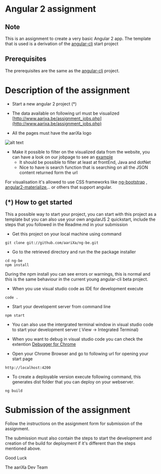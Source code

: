 # Angular 2 assignment

## Note
This is an assignment to create a very basic Angular 2 app. The template that is used is a derivation of the [angular-cli](https://github.com/angular/angular-cli) start project 

## Prerequisites
The prerequisites are the same as the [angular-cli](https://github.com/angular/angular-cli) project.  

# Description of the assignment

* Start a new angular 2 project (*)

* The data available on following url must be visualized
  [http://www.aarixa.be/assignment_jobs.php](http://www.aarixa.be/assignment_jobs.php)
  
* All the pages must have the aariXa logo

![alt text](http://www.aarixa.be/wp-content/uploads/2016/05/aariXa.png "Logo aariXa")


* Make it possible to filter on the visualized data from the website, you can have a look on our jobpage to see an [example](http://www.aarixa.be/jobs/)
  * It should be possible to filter at least at frontEnd, Java and dotNet
  * Nice to have is search function that is searching on all the JSON content returned form the url

For visualisation it's allowed to use CSS frameworks like [ng-bootstrap](https://github.com/ng-bootstrap/ng-bootstrap) , [angular2-materialize](https://www.npmjs.com/package/angular2-materialize),.. or others that support angular.


## (*) How to get started 
This a possible way to start your project, you can start with this project as a template but you can also use your own angularJS 2 quickstart, include the steps that you followed in the Readme.md in your submission

* Get this project on your local machine using command
``` dos
git clone git://github.com/aariXa/ng-be.git
```

* Go to the retrieved directory and run the the package installer
``` dos
cd ng-be
npm install
```
During the npm install you can see errors or warnings, this is normal and this is the same behaviour in the current young angular-cli beta project.


* When you use visual studio code as IDE for development execute
``` dos
code .
```

* Start your developemt server from command line
``` dos
npm start
```

* You can also use the intergrated terminal window in visual studio code to start your development server ( View -> Integrated Terminal)
* When you want to debug in visual studio code you can check the extention [Debugger for Chrome](https://code.visualstudio.com/blogs/2016/02/23/introducing-chrome-debugger-for-vs-code)

* Open your Chrome Browser and go to following url for opening your start page 
``` dos
http://localhost:4200
```

* To create a deployable version execute following command, this generates dist folder that you can deploy on your webserver.
``` dos
ng build
```

# Submission of the assignment
Follow the instructions on the assignment form for submission of the assignment.

The submission must also contain the steps to start the development and creation of the build for deployment if it's different than the steps mentioned above.

Good Luck

The aariXa Dev Team
